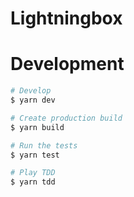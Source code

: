 # Lightningbox

# Development

```bash
# Develop
$ yarn dev

# Create production build
$ yarn build

# Run the tests
$ yarn test

# Play TDD
$ yarn tdd
```